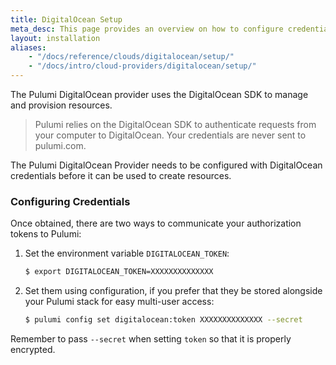 ```yaml
---
title: DigitalOcean Setup
meta_desc: This page provides an overview on how to configure credentials for the Pulumi DigitalOcean Provider.
layout: installation
aliases:
    - "/docs/reference/clouds/digitalocean/setup/"
    - "/docs/intro/cloud-providers/digitalocean/setup/"
---
```


The Pulumi DigitalOcean provider uses the DigitalOcean SDK to manage and provision resources.

> Pulumi relies on the DigitalOcean SDK to authenticate requests from your computer to DigitalOcean. Your credentials are never sent
> to pulumi.com.

The Pulumi DigitalOcean Provider needs to be configured with DigitalOcean credentials
before it can be used to create resources.

### Configuring Credentials

Once obtained, there are two ways to communicate your authorization tokens to Pulumi:

1. Set the environment variable `DIGITALOCEAN_TOKEN`:

    ```bash
    $ export DIGITALOCEAN_TOKEN=XXXXXXXXXXXXXX
    ```

2. Set them using configuration, if you prefer that they be stored alongside your Pulumi stack for easy multi-user access:

    ```bash
    $ pulumi config set digitalocean:token XXXXXXXXXXXXXX --secret
    ```

Remember to pass `--secret` when setting `token` so that it is properly encrypted.
